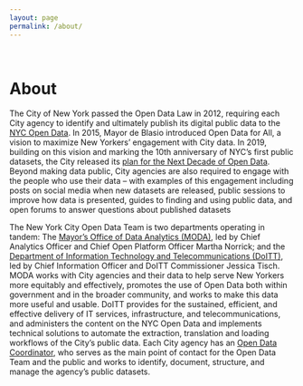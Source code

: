 ```yaml
---
layout: page
permalink: /about/
---
```


<br>

# About



The City of New York passed the Open Data Law in 2012, requiring each City agency to identify and ultimately publish its digital public data to the [NYC Open Data](https://opendata.cityofnewyork.us/). In 2015, Mayor de Blasio introduced Open Data for All, a vision to maximize New Yorkers’ engagement with City data. In 2019, building on this vision and marking the 10th anniversary of NYC’s first public datasets, the City released its [plan for the Next Decade of Open Data](https://moda-nyc.github.io/next-decade-of-open-data/). Beyond making data public, City agencies are also required to engage with the people who use their data – with examples of this engagement including posts on social media when new datasets are released, public sessions to improve how data is presented, guides to finding and using public data, and open forums to answer questions about published datasets

The New York City Open Data Team is two departments operating in tandem: The [Mayor’s Office of Data Analytics (MODA)](https://www1.nyc.gov/site/analytics/index.page), led by Chief Analytics Officer and Chief Open Platform Officer Martha Norrick; and the [Department of Information Technology and Telecommunications (DoITT)](https://www1.nyc.gov/site/doitt/index.page), led by Chief Information Officer and DoITT Commissioner Jessica Tisch. MODA works with City agencies and their data to help serve New Yorkers more equitably and effectively, promotes the use of Open Data both within government and in the broader community, and works to make this data more useful and usable. DoITT provides for the sustained, efficient, and effective delivery of IT services, infrastructure, and telecommunications, and administers the content on the NYC Open Data and implements technical solutions to automate the extraction, translation and loading workflows of the City’s public data. Each City agency has an [Open Data Coordinator](https://data.cityofnewyork.us/City-Government/Open-Data-Coordinators-ODCs-/j9q2-y739), who serves as the main point of contact for the Open Data Team and the public and works to identify, document, structure, and manage the agency’s public datasets.
